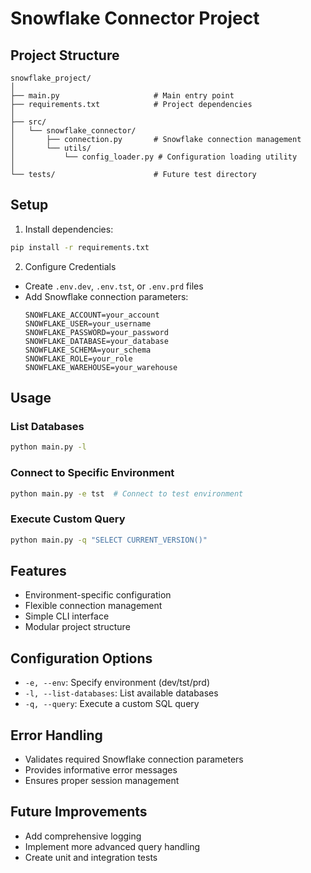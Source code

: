 # Snowflake Connector Project

## Project Structure
```
snowflake_project/
│
├── main.py                     # Main entry point
├── requirements.txt            # Project dependencies
│
├── src/
│   └── snowflake_connector/
│       ├── connection.py       # Snowflake connection management
│       └── utils/
│           └── config_loader.py # Configuration loading utility
│
└── tests/                      # Future test directory
```

## Setup

1. Install dependencies:
```bash
pip install -r requirements.txt
```

2. Configure Credentials
- Create `.env.dev`, `.env.tst`, or `.env.prd` files
- Add Snowflake connection parameters:
  ```
  SNOWFLAKE_ACCOUNT=your_account
  SNOWFLAKE_USER=your_username
  SNOWFLAKE_PASSWORD=your_password
  SNOWFLAKE_DATABASE=your_database
  SNOWFLAKE_SCHEMA=your_schema
  SNOWFLAKE_ROLE=your_role
  SNOWFLAKE_WAREHOUSE=your_warehouse
  ```

## Usage

### List Databases
```bash
python main.py -l
```

### Connect to Specific Environment
```bash
python main.py -e tst  # Connect to test environment
```

### Execute Custom Query
```bash
python main.py -q "SELECT CURRENT_VERSION()"
```

## Features
- Environment-specific configuration
- Flexible connection management
- Simple CLI interface
- Modular project structure

## Configuration Options
- `-e, --env`: Specify environment (dev/tst/prd)
- `-l, --list-databases`: List available databases
- `-q, --query`: Execute a custom SQL query

## Error Handling
- Validates required Snowflake connection parameters
- Provides informative error messages
- Ensures proper session management

## Future Improvements
- Add comprehensive logging
- Implement more advanced query handling
- Create unit and integration tests
